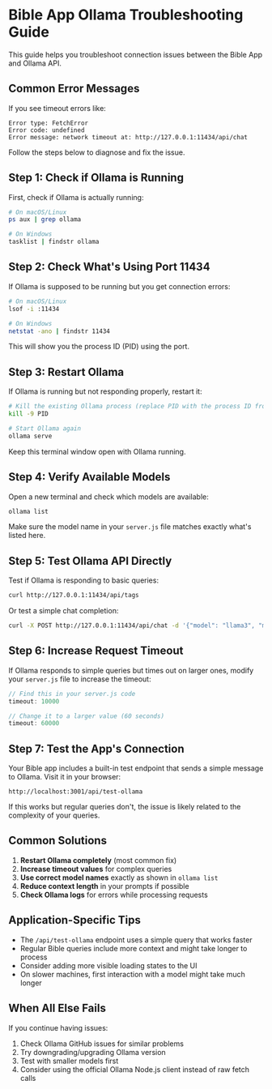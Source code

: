 # Bible App Ollama Troubleshooting Guide

This guide helps you troubleshoot connection issues between the Bible App and Ollama API.

## Common Error Messages

If you see timeout errors like:

```
Error type: FetchError
Error code: undefined
Error message: network timeout at: http://127.0.0.1:11434/api/chat
```

Follow the steps below to diagnose and fix the issue.

## Step 1: Check if Ollama is Running

First, check if Ollama is actually running:

```bash
# On macOS/Linux
ps aux | grep ollama

# On Windows
tasklist | findstr ollama
```

## Step 2: Check What's Using Port 11434

If Ollama is supposed to be running but you get connection errors:

```bash
# On macOS/Linux
lsof -i :11434

# On Windows
netstat -ano | findstr 11434
```

This will show you the process ID (PID) using the port.

## Step 3: Restart Ollama

If Ollama is running but not responding properly, restart it:

```bash
# Kill the existing Ollama process (replace PID with the process ID from step 2)
kill -9 PID

# Start Ollama again
ollama serve
```

Keep this terminal window open with Ollama running.

## Step 4: Verify Available Models

Open a new terminal and check which models are available:

```bash
ollama list
```

Make sure the model name in your `server.js` file matches exactly what's listed here.

## Step 5: Test Ollama API Directly

Test if Ollama is responding to basic queries:

```bash
curl http://127.0.0.1:11434/api/tags
```

Or test a simple chat completion:

```bash
curl -X POST http://127.0.0.1:11434/api/chat -d '{"model": "llama3", "messages": [{"role": "user", "content": "Hello"}]}'
```

## Step 6: Increase Request Timeout

If Ollama responds to simple queries but times out on larger ones, modify your `server.js` file to increase the timeout:

```javascript
// Find this in your server.js code
timeout: 10000

// Change it to a larger value (60 seconds)
timeout: 60000
```

## Step 7: Test the App's Connection

Your Bible app includes a built-in test endpoint that sends a simple message to Ollama. Visit it in your browser:

```
http://localhost:3001/api/test-ollama
```

If this works but regular queries don't, the issue is likely related to the complexity of your queries.

## Common Solutions

1. **Restart Ollama completely** (most common fix)
2. **Increase timeout values** for complex queries
3. **Use correct model names** exactly as shown in `ollama list`
4. **Reduce context length** in your prompts if possible
5. **Check Ollama logs** for errors while processing requests

## Application-Specific Tips

- The `/api/test-ollama` endpoint uses a simple query that works faster
- Regular Bible queries include more context and might take longer to process
- Consider adding more visible loading states to the UI
- On slower machines, first interaction with a model might take much longer

## When All Else Fails

If you continue having issues:

1. Check Ollama GitHub issues for similar problems
2. Try downgrading/upgrading Ollama version
3. Test with smaller models first
4. Consider using the official Ollama Node.js client instead of raw fetch calls
